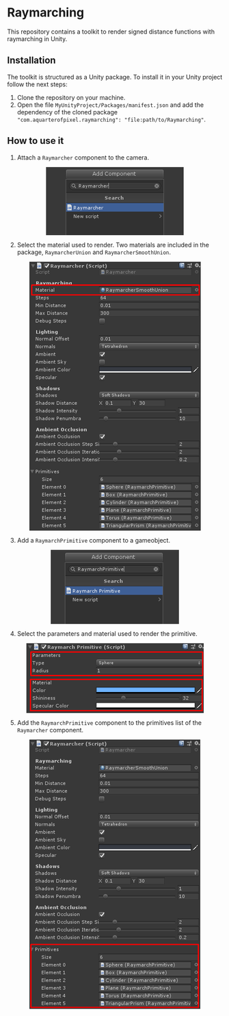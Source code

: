 # Raymarching

This repository contains a toolkit to render signed distance functions with raymarching in Unity.

## Installation

The toolkit is structured as a Unity package. To install it in your Unity project follow the next steps:

1. Clone the repository on your machine.
2. Open the file `MyUnityProject/Packages/manifest.json` and add the dependency of the cloned package `"com.aquarterofpixel.raymarching": "file:path/to/Raymarching"`.

## How to use it

1. Attach a `Raymarcher` component to the camera.

<p align="center"><img align="center" src="Documentation/add_raymarcher.png"></p>

2. Select the material used to render. Two materials are included in the package, `RaymarcherUnion` and `RaymarcherSmoothUnion`.

<p align="center"><img align="center" src="Documentation/raymarcher_material.png"></p>

3. Add a `RaymarchPrimitive` component to a gameobject.

<p align="center"><img align="center" src="Documentation/add_raymarch_primitive.png"></p>

4. Select the parameters and material used to render the primitive.

<p align="center"><img align="center" src="Documentation/raymarch_primitive_parameters_material.png"></p>

5. Add the `RaymarchPrimitive` component to the primitives list of the `Raymarcher` component.

<p align="center"><img align="center" src="Documentation/raymarcher_primitives.png"></p>
